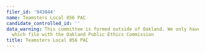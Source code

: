 ```yaml
---
filer_id: '943044'
name: Teamsters Local 856 PAC
candidate_controlled_id: ''
data_warning: This committee is formed outside of Oakland. We only have data on committees
  which file with the Oakland Public Ethics Commission
title: Teamsters Local 856 PAC
---
```

